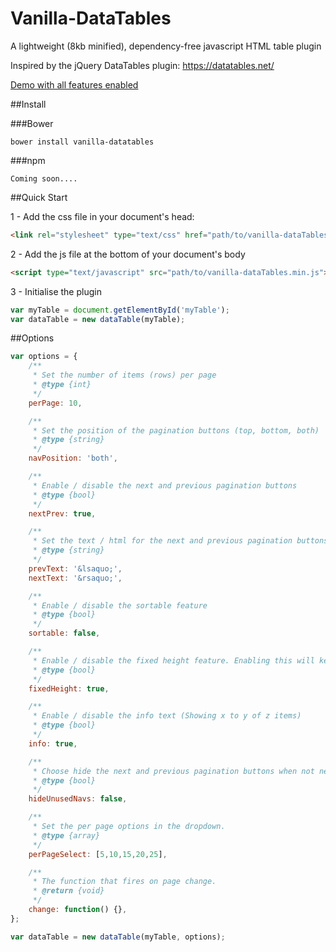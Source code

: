 # Vanilla-DataTables
A lightweight (8kb minified), dependency-free javascript HTML table plugin

Inspired by the jQuery DataTables plugin: https://datatables.net/

[Demo with all features enabled](http://codepen.io/Mobius1/full/VadmKb/)

##Install

###Bower
```
bower install vanilla-datatables
```
###npm

```
Coming soon....
```

##Quick Start

1 - Add the css file in your document's head:

```html
<link rel="stylesheet" type="text/css" href="path/to/vanilla-dataTables.min.css">
```

2 - Add the js file at the bottom of your document's body

```html
<script type="text/javascript" src="path/to/vanilla-dataTables.min.js">
```

3 - Initialise the plugin

```javascript
var myTable = document.getElementById('myTable');
var dataTable = new dataTable(myTable);
```

##Options

```javascript
var options = {
	/**
	 * Set the number of items (rows) per page
	 * @type {int}
	 */
	perPage: 10,

	/**
	 * Set the position of the pagination buttons (top, bottom, both)
	 * @type {string}
	 */
	navPosition: 'both',

	/**
	 * Enable / disable the next and previous pagination buttons
	 * @type {bool}
	 */
	nextPrev: true,

	/**
	 * Set the text / html for the next and previous pagination buttons
	 * @type {string}
	 */
	prevText: '&lsaquo;',
	nextText: '&rsaquo;',

	/**
	 * Enable / disable the sortable feature
	 * @type {bool}
	 */
	sortable: false,

	/**
	 * Enable / disable the fixed height feature. Enabling this will keep the bottom container fixed in place
	 * @type {bool}
	 */
	fixedHeight: true,

	/**
	 * Enable / disable the info text (Showing x to y of z items)
	 * @type {bool}
	 */
	info: true,

	/**
	 * Choose hide the next and previous pagination buttons when not needed. Leaving this disabled will just disable the buttons.
	 * @type {bool}
	 */
	hideUnusedNavs: false,

	/**
	 * Set the per page options in the dropdown.
	 * @type {array}
	 */
	perPageSelect: [5,10,15,20,25],

	/**
	 * The function that fires on page change.
	 * @return {void}
	 */
	change: function() {},
};

var dataTable = new dataTable(myTable, options);
```
